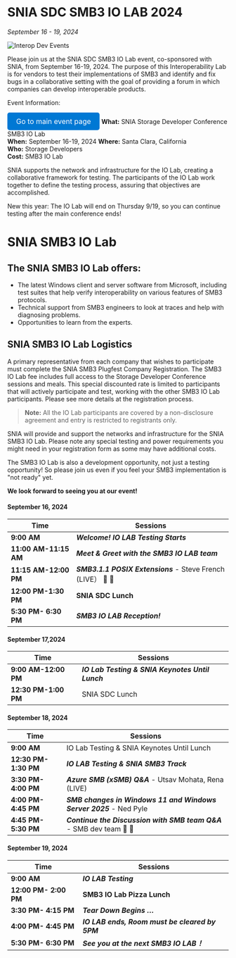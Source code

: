 # SNIA SDC SMB3 IO LAB 2024

*September 16 - 19, 2024*

![Interop Dev Events](https://interopevents.com/images/events/generic/santaclara/headers/5769188-karina-carvalho-100449-unsplash.jpg?width=1920)

Please join us at the SNIA SDC SMB3 IO Lab event, co-sponsored with SNIA, from September 16-19, 2024. The purpose of this Interoperability Lab is for vendors to test their implementations of SMB3 and identify and fix bugs in a collaborative setting with the goal of providing a forum in which companies can develop interoperable products.

Event Information:

<a href="#" style="display: inline-block; padding: 10px 20px; font-size: 16px; color: white; background-color: #0078D4; text-decoration: none; border-radius: 5px;">Go to main event page</a>
**What:** SNIA Storage Developer Conference SMB3 IO Lab  
**When:** September 16-19, 2024 
**Where:** Santa Clara, California  
**Who:** Storage Developers  
**Cost:** SMB3 IO Lab  

SNIA supports the network and infrastructure for the IO Lab, creating a collaborative framework for testing. The participants of the IO Lab work together to define the testing process, assuring that objectives are accomplished.

New this year: The IO Lab will end on Thursday 9/19, so you can continue testing after the main conference ends!

# SNIA SMB3 IO Lab

## The SNIA SMB3 IO Lab offers:

- The latest Windows client and server software from Microsoft, including test suites that help verify interoperability on various features of SMB3 protocols.
- Technical support from SMB3 engineers to look at traces and help with diagnosing problems.
- Opportunities to learn from the experts.

## SNIA SMB3 IO Lab Logistics

A primary representative from each company that wishes to participate must complete the SNIA SMB3 Plugfest Company Registration. The SMB3 IO Lab fee includes full access to the Storage Developer Conference sessions and meals. This special discounted rate is limited to participants that will actively participate and test, working with the other SMB3 IO Lab participants. Please see more details at the registration process.

> **Note:** All the IO Lab participants are covered by a non-disclosure agreement and entry is restricted to registrants only.

SNIA will provide and support the networks and infrastructure for the SNIA SMB3 IO Lab. Please note any special testing and power requirements you might need in your registration form as some may have additional costs.

The SMB3 IO Lab is also a development opportunity, not just a testing opportunity! So please join us even if you feel your SMB3 implementation is "not ready" yet.

**We look forward to seeing you at our event!**

#### September 16, 2024

| Time            | Sessions |
|----------------|----------|
| **9:00 AM**  | ***Welcome! IO LAB Testing Starts*** |
| **11:00 AM-11:15 AM**  | ***Meet & Greet with the SMB3 IO LAB team*** |
| **11:15 AM-12:00 PM** | ***SMB3.1.1 POSIX Extensions*** - Steve French (LIVE） 📄 🎥 |
| **12:00 PM-1:30 PM** | **SNIA SDC Lunch** |
| **5:30 PM- 6:30 PM** | ***SMB3 IO LAB Reception!*** |


#### September 17,2024

| Time            | Sessions |
|----------------|----------|
| **9:00 AM-12:00 PM**  | ***IO Lab Testing & SNIA Keynotes Until Lunch*** |
| **12:30 PM-1:00 PM**  | SNIA SDC Lunch  |


#### September 18, 2024

| Time            | Sessions |
|----------------|----------|
| **9:00 AM**  | IO Lab Testing & SNIA Keynotes Until Lunch |
| **12:30 PM-1:30 PM**  | ***IO LAB Testing & SNIA SMB3 Track***  |
| **3:30 PM- 4:00 PM**  | ***Azure SMB (xSMB) Q&A*** - Utsav Mohata, Rena (LIVE)   |
| **4:00 PM- 4:45 PM**  | ***SMB changes in Windows 11 and Windows Server 2025*** - Ned Pyle  |
| **4:45 PM- 5:30 PM**  | ***Continue the Discussion with SMB team Q&A*** - SMB dev team  📄 🎥 |


#### September 19, 2024

| Time            | Sessions |
|----------------|----------|
| **9:00 AM**  | ***IO LAB Testing*** |
| **12:00 PM- 2:00 PM**  | **SMB3 IO Lab Pizza Lunch**  |
| **3:30 PM- 4:15 PM**  | ***Tear Down Begins …*** |
| **4:00 PM- 4:45 PM**  | ***IO LAB ends, Room must be cleared by 5PM*** |
| **5:30 PM- 6:30 PM**  | ***See you at the next SMB3 IO LAB！*** |
